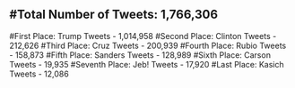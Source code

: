 #Total Number of Tweets: 1,766,306 
---
#First Place: Trump Tweets - 1,014,958
#Second Place: Clinton Tweets - 212,626
#Third Place: Cruz Tweets - 200,939
#Fourth Place: Rubio Tweets - 158,873
#Fifth Place: Sanders Tweets - 128,989
#Sixth Place: Carson Tweets - 19,935
#Seventh Place: Jeb! Tweets - 17,920
#Last Place: Kasich Tweets - 12,086
